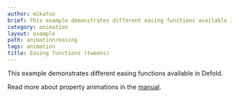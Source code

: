 ```yaml
---
author: mikatuo
brief: This example demonstrates different easing functions available in Defold.
category: animation
layout: example
path: animation/easing
tags: animation
title: Easing functions (tweens)
---
```


This example demonstrates different easing functions available in Defold.

Read more about property animations in the [manual](https://defold.com/manuals/property-animation/).